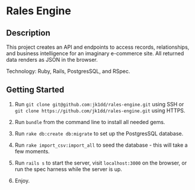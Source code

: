 # Rales Engine
## Description
This project creates an API and endpoints to access records, relationships, and business intelligence for an imaginary e-commerce site. All returned data renders as JSON in the browser.

Technology: Ruby, Rails, PostgresSQL, and RSpec.

## Getting Started

1. Run `git clone git@github.com:jk1dd/rales-engine.git` using SSH or `git clone https://github.com/jk1dd/rales-engine.git` using HTTPS.

2. Run `bundle` from the command line to install all needed gems.

3. Run `rake db:create db:migrate` to set up the PostgresSQL database.

4. Run `rake import_csv:import_all` to seed the database - this will take a few moments.

5. Run `rails s` to start the server, visit `localhost:3000` on the browser, or run the spec harness while the server is up.

6. Enjoy.


